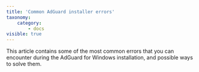 ```yaml
---
title: 'Common AdGuard installer errors'
taxonomy:
    category:
        - docs
visible: true
---
```


This article contains some of the most common errors that you can encounter during the AdGuard for Windows installation, and possible ways to solve them.